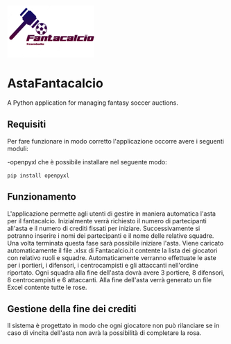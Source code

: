<img  src="https://github.com/rosariodp20/AstaFantacalcio/blob/main/logoFantacalcio.png?raw=true=" width="200" height="120"/>

# AstaFantacalcio
A Python application for managing fantasy soccer auctions. 

## Requisiti
Per fare funzionare in modo corretto l'applicazione occorre avere i seguenti moduli:

-openpyxl che è possibile installare nel seguente modo:
```
pip install openpyxl 
```

## Funzionamento

L'applicazione permette agli utenti di gestire in maniera automatica l'asta per il fantacalcio.
Inizialmente verrà richiesto il numero di partecipanti all'asta e il numero di crediti fissati per iniziare.
Successivamente si potranno inserire i nomi dei partecipanti e il nome delle relative squadre.
Una volta terminata questa fase sarà possibile iniziare l'asta. 
Viene caricato automaticamente il file .xlsx di Fantacalcio.it contente la lista dei giocatori con relativo ruoli e squadre.
Automaticamente verranno effettuate le aste per i portieri, i difensori, i centrocampisti e gli attaccanti nell'ordine riportato.
Ogni squadra alla fine dell'asta dovrà avere 3 portiere, 8 difensori, 8 centrocampisti e 6 attaccanti.
Alla fine dell'asta verrà generato un file Excel contente tutte le rose.

## Gestione della fine dei crediti
Il sistema è progettato in modo che ogni giocatore non può rilanciare se in caso di vincita dell'asta non avrà la possibilità di completare la rosa.
